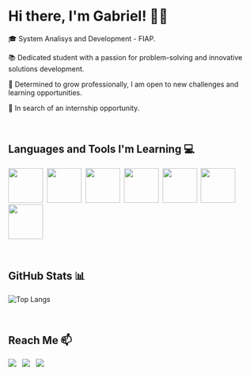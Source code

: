 # Hi there, I'm Gabriel! 👋🏼

🎓 System Analisys and Development - FIAP.

📚 Dedicated student with a passion for problem-solving and innovative solutions development.

🚀 Determined to grow professionally, I am open to new challenges and learning opportunities.

💼 In search of an internship opportunity.

‎ ‎ ‎ ‎ ‎
## Languages and Tools I'm Learning 💻

<img src="https://cdn.jsdelivr.net/gh/devicons/devicon@latest/icons/javascript/javascript-original.svg" width="70" height="70"/>‎ ‎ ‎ ‎ ‎<img src="https://cdn.jsdelivr.net/gh/devicons/devicon@latest/icons/java/java-plain-wordmark.svg" width="70" height="70"/>‎ ‎ ‎ ‎ ‎     <img src="https://cdn.jsdelivr.net/gh/devicons/devicon@latest/icons/python/python-original-wordmark.svg" width="70" height="70"/>‎ ‎ ‎ ‎ ‎<img src="https://cdn.jsdelivr.net/gh/devicons/devicon@latest/icons/html5/html5-plain-wordmark.svg" width="70" height="70"/>‎ ‎ ‎ ‎ ‎  <img src="https://cdn.jsdelivr.net/gh/devicons/devicon@latest/icons/intellij/intellij-original.svg" width="70" height="70"/>‎ ‎ ‎ ‎‎ ‎ ‎‎ ‎ ‎<img src="https://cdn.jsdelivr.net/gh/devicons/devicon@latest/icons/vscode/vscode-original.svg" width="70" height="70"/>  ‎‎‎ ‎ ‎ ‎ ‎ ‎ ‎ 
‎<img src="https://cdn.jsdelivr.net/gh/devicons/devicon@latest/icons/git/git-plain-wordmark.svg" width="70" height="70"/>

‎ ‎ ‎ ‎ ‎
## GitHub Stats 📊

![Top Langs](https://github-readme-stats.vercel.app/api/top-langs/?username=gabrielfalanga&layout=compact&theme=midnight-purple)

‎ ‎ ‎ ‎ ‎
## Reach Me 📫
<div>
<a href="https://www.linkedin.com/in/gabriel-falanga-78a8882b1" target="_blank"><img loading="lazy" src="https://img.shields.io/badge/-LinkedIn-%230077B5?style=for-the-badge&logo=linkedin&logoColor=white" target="_blank"></a>‎ ‎ ‎
<a href = "mailto:gabrielmartinsfalanga@gmail.com"><img loading="lazy" src="https://img.shields.io/badge/Gmail-D14836?style=for-the-badge&logo=gmail&logoColor=white" target="_blank"></a>‎ ‎ ‎
<a href="https://instagram.com/gabriel_falanga" target="_blank"><img loading="lazy" src="https://img.shields.io/badge/-Instagram-%23E4405F?style=for-the-badge&logo=instagram&logoColor=white" target="_blank"></a>
</div>
